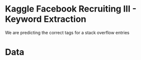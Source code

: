 # Kaggle Facebook Recruiting III - Keyword Extraction
We are predicting the correct tags for a stack overflow entries
# Data

